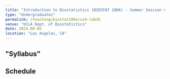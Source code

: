 ```yaml
---
title: "Introduction to Biostatistics (BIOSTAT 100A) - Summer Session C - Lab 1B"
type: "Undergraduates"
permalink: /teaching/biostat100a/ss4-lab1b
venue: "UCLA Dept. of Biostatistics"
date: 2024-08-05
location: "Los Angeles, CA"
---
```

## "Syllabus"  





## Schedule  
